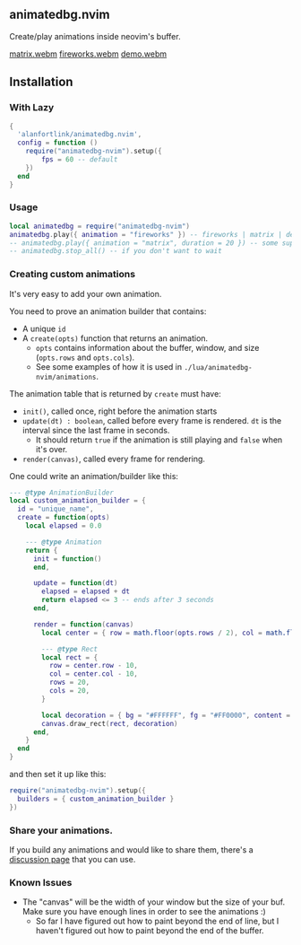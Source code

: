 ## animatedbg.nvim

Create/play animations inside neovim's buffer.

[matrix.webm](https://github.com/user-attachments/assets/f89fb100-57dd-4fe5-8497-cb92f97773f2)
[fireworks.webm](https://github.com/user-attachments/assets/96c0a839-b007-4acc-8910-704391bbcf7f)
[demo.webm](https://github.com/user-attachments/assets/a92a9210-4088-4786-8536-0cd98e7717fb)

## Installation

### With Lazy

```lua
{
  'alanfortlink/animatedbg.nvim',
  config = function ()
    require("animatedbg-nvim").setup({
        fps = 60 -- default
    })
  end
}
```

### Usage

```lua
local animatedbg = require("animatedbg-nvim")
animatedbg.play({ animation = "fireworks" }) -- fireworks | matrix | demo 
-- animatedbg.play({ animation = "matrix", duration = 20 }) -- some support duration
-- animatedbg.stop_all() -- if you don't want to wait
```

### Creating custom animations

It's very easy to add your own animation.

You need to prove an animation builder that contains:
- A unique `id`
- A `create(opts)` function that returns an animation.
  - `opts` contains information about the buffer, window, and size (`opts.rows` and `opts.cols`).
  - See some examples of how it is used in `./lua/animatedbg-nvim/animations`.

The animation table that is returned by `create` must have:
- `init()`, called once, right before the animation starts
- `update(dt) : boolean`, called before every frame is rendered. `dt` is the interval since the last frame in seconds.
  - It should return `true` if the animation is still playing and `false` when it's over.
- `render(canvas)`, called every frame for rendering.

One could write an animation/builder like this:

```lua
--- @type AnimationBuilder
local custom_animation_builder = {
  id = "unique_name",
  create = function(opts)
    local elapsed = 0.0

    --- @type Animation
    return {
      init = function()
      end,

      update = function(dt)
        elapsed = elapsed + dt
        return elapsed <= 3 -- ends after 3 seconds
      end,

      render = function(canvas)
        local center = { row = math.floor(opts.rows / 2), col = math.floor(opts.cols / 2) }

        --- @type Rect
        local rect = {
          row = center.row - 10,
          col = center.col - 10,
          rows = 20,
          cols = 20,
        }

        local decoration = { bg = "#FFFFFF", fg = "#FF0000", content = 'X' }
        canvas.draw_rect(rect, decoration)
      end,
    }
  end
}

```

and then set it up like this:

```lua
require("animatedbg-nvim").setup({
  builders = { custom_animation_builder }
})
```

### Share your animations.

If you build any animations and would like to share them, there's a [discussion page](https://github.com/alanfortlink/animatedbg.nvim/discussions/1) that you can use.

### Known Issues

- The "canvas" will be the width of your window but the size of your buf. Make sure you have enough lines in order to see the animations :)
  - So far I have figured out how to paint beyond the end of line, but I haven't figured out how to paint beyond the end of the buffer.

